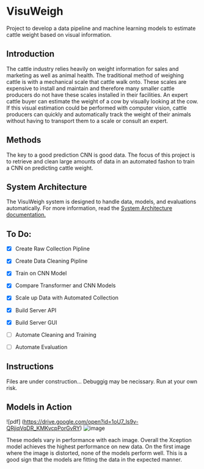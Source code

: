 # VisuWeigh

Project to develop a data pipeline and machine learning models to estimate cattle weight based on visual information. 
 
## Introduction 
 The cattle industry relies heavily on weight information for sales and marketing as well as animal health. The traditional method of weighing cattle is with a mechanical scale that cattle walk onto. These scales are expensive to install and maintain and therefore many smaller cattle producers do not have these scales installed in their facilities. 
 An expert cattle buyer can estimate the weight of a cow by visually looking at the cow. If this visual estimation could be performed with computer vision, cattle producers can quickly and automatically track the weight of their animals without having to transport them to a scale or consult an expert. 
 
## Methods
 The key to a good prediction CNN is good data. The focus of this project is to retrieve and clean large amounts of data in an automated fashon to train a CNN on predicting cattle weight. 

## System Architecture
 The VisuWeigh system is designed to handle data, models, and evaluations automatically. For more information, read the [System Architecture documentation.](https://docs.google.com/document/d/14799TjMcJJRNSxj-kKX8yT1cAhYeMiHgLOpRlD7d3nM/edit?usp=sharing) 

## To Do:
- [x] Create Raw Collection Pipline 
- [x] Create Data Cleaning Pipline
- [x] Train on CNN Model
- [x] Compare Transformer and CNN Models
- [x] Scale up Data with Automated Collection
- [x] Build Server API
- [x] Build Server GUI
- [ ] Automate Cleaning and Training
- [ ] Automate Evaluation


## Instructions
Files are under construction... 
Debuggig may be necissary. Run at your own risk.


## Models in Action
![pdf] (https://drive.google.com/open?id=1oU7_ls9v-QRjiqVqDR_KMKvcpPorGvRY)
![image](https://user-images.githubusercontent.com/28244647/156103607-91e49917-0ef2-49a9-a644-7e792b2a2cdb.png)

These models vary in performance with each image. Overall the Xception model achieves the highest performance on new data. On the first image where the image is distorted, none of the models perform well. This is a good sign that the models are fitting the data in the expected manner. 

